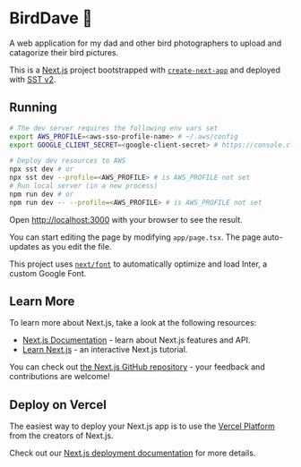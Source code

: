# BirdDave 🦆

A web application for my dad and other bird photographers to upload and catagorize their bird pictures.

This is a [Next.js](https://nextjs.org/) project bootstrapped with [`create-next-app`](https://github.com/vercel/next.js/tree/canary/packages/create-next-app) and deployed with [SST v2](https://v2.sst.dev/).

## Running
```bash
# The dev server requires the following env vars set
export AWS_PROFILE=<aws-sso-profile-name> # ~/.aws/config
export GOOGLE_CLIENT_SECRET=<google-client-secret> # https://console.cloud.google.com/apis/credentials/oauthclient

# Deploy dev resources to AWS
npx sst dev # or
npx sst dev --profile=<AWS_PROFILE> # is AWS_PROFILE not set
# Run local server (in a new process)
npm run dev # or
npm run dev -- --profile=<AWS_PROFILE> # is AWS_PROFILE not set
```

Open [http://localhost:3000](http://localhost:3000) with your browser to see the result.

You can start editing the page by modifying `app/page.tsx`. The page auto-updates as you edit the file.

This project uses [`next/font`](https://nextjs.org/docs/basic-features/font-optimization) to automatically optimize and load Inter, a custom Google Font.

## Learn More

To learn more about Next.js, take a look at the following resources:

- [Next.js Documentation](https://nextjs.org/docs) - learn about Next.js features and API.
- [Learn Next.js](https://nextjs.org/learn) - an interactive Next.js tutorial.

You can check out [the Next.js GitHub repository](https://github.com/vercel/next.js/) - your feedback and contributions are welcome!

## Deploy on Vercel

The easiest way to deploy your Next.js app is to use the [Vercel Platform](https://vercel.com/new?utm_medium=default-template&filter=next.js&utm_source=create-next-app&utm_campaign=create-next-app-readme) from the creators of Next.js.

Check out our [Next.js deployment documentation](https://nextjs.org/docs/deployment) for more details.
